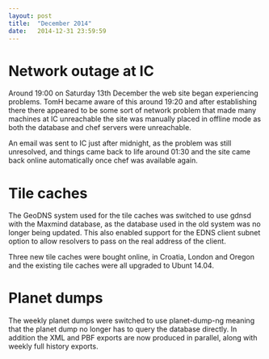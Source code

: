 ```yaml
---
layout: post
title:  "December 2014"
date:   2014-12-31 23:59:59
---
```


# Network outage at IC

Around 19:00 on Saturday 13th December the web site began experiencing problems. TomH
became aware of this around 19:20 and after establishing there there appeared to be some
sort of network problem that made many machines at IC unreachable the site was manually
placed in offline mode as both the database and chef servers were unreachable.

An email was sent to IC just after midnight, as the problem was still unresolved, and
things came back to life around 01:30 and the site came back online automatically once
chef was available again.

# Tile caches

The GeoDNS system used for the tile caches was switched to use gdnsd with the Maxmind
database, as the database used in the old system was no longer being updated. This also
enabled support for the EDNS client subnet option to allow resolvers to pass on the
real address of the client.

Three new tile caches were bought online, in Croatia, London and Oregon and the existing
tile caches were all upgraded to Ubunt 14.04.

# Planet dumps

The weekly planet dumps were switched to use planet-dump-ng meaning that the planet dump
no longer has to query the database directly. In addition the XML and PBF exports are now
produced in parallel, along with weekly full history exports.
